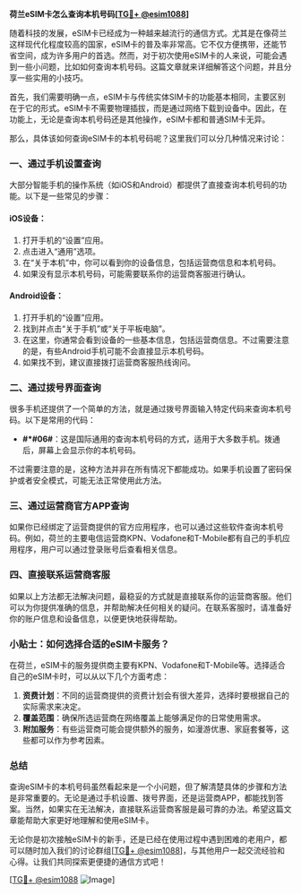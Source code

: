 **荷兰eSIM卡怎么查询本机号码[[TG💪+ @esim1088](https://t.me/s/esim1088)]**

随着科技的发展，eSIM卡已经成为一种越来越流行的通信方式。尤其是在像荷兰这样现代化程度较高的国家，eSIM卡的普及率非常高。它不仅方便携带，还能节省空间，成为许多用户的首选。然而，对于初次使用eSIM卡的人来说，可能会遇到一些小问题，比如如何查询本机号码。这篇文章就来详细解答这个问题，并且分享一些实用的小技巧。

首先，我们需要明确一点，eSIM卡与传统实体SIM卡的功能基本相同，主要区别在于它的形式。eSIM卡不需要物理插拔，而是通过网络下载到设备中。因此，在功能上，无论是查询本机号码还是其他操作，eSIM卡都和普通SIM卡无异。

那么，具体该如何查询eSIM卡的本机号码呢？这里我们可以分几种情况来讨论：

### 一、通过手机设置查询

大部分智能手机的操作系统（如iOS和Android）都提供了直接查询本机号码的功能。以下是一些常见的步骤：

#### iOS设备：
1. 打开手机的“设置”应用。
2. 点击进入“通用”选项。
3. 在“关于本机”中，你可以看到你的设备信息，包括运营商信息和本机号码。
4. 如果没有显示本机号码，可能需要联系你的运营商客服进行确认。

#### Android设备：
1. 打开手机的“设置”应用。
2. 找到并点击“关于手机”或“关于平板电脑”。
3. 在这里，你通常会看到设备的一些基本信息，包括运营商信息。不过需要注意的是，有些Android手机可能不会直接显示本机号码。
4. 如果找不到，建议直接拨打运营商客服热线询问。

### 二、通过拨号界面查询

很多手机还提供了一个简单的方法，就是通过拨号界面输入特定代码来查询本机号码。以下是常用的代码：

- **#*#06#**：这是国际通用的查询本机号码的方式，适用于大多数手机。拨通后，屏幕上会显示你的本机号码。

不过需要注意的是，这种方法并非在所有情况下都能成功。如果手机设置了密码保护或者安全模式，可能无法正常使用此方法。

### 三、通过运营商官方APP查询

如果你已经绑定了运营商提供的官方应用程序，也可以通过这些软件查询本机号码。例如，荷兰的主要电信运营商KPN、Vodafone和T-Mobile都有自己的手机应用程序，用户可以通过登录账号后查看相关信息。

### 四、直接联系运营商客服

如果以上方法都无法解决问题，最稳妥的方式就是直接联系你的运营商客服。他们可以为你提供准确的信息，并帮助解决任何相关的疑问。在联系客服时，请准备好你的账户信息和设备信息，以便更快地获得帮助。

### 小贴士：如何选择合适的eSIM卡服务？

在荷兰，eSIM卡的服务提供商主要有KPN、Vodafone和T-Mobile等。选择适合自己的eSIM卡时，可以从以下几个方面考虑：

1. **资费计划**：不同的运营商提供的资费计划会有很大差异，选择时要根据自己的实际需求来决定。
2. **覆盖范围**：确保所选运营商在网络覆盖上能够满足你的日常使用需求。
3. **附加服务**：有些运营商可能会提供额外的服务，如漫游优惠、家庭套餐等，这些都可以作为参考因素。

### 总结

查询eSIM卡的本机号码虽然看起来是一个小问题，但了解清楚具体的步骤和方法是非常重要的。无论是通过手机设置、拨号界面，还是运营商APP，都能找到答案。当然，如果实在无法解决，直接联系运营商客服是最可靠的办法。希望这篇文章能帮助大家更好地理解和使用eSIM卡。

无论你是初次接触eSIM卡的新手，还是已经在使用过程中遇到困难的老用户，都可以随时加入我们的讨论群组[[TG💪+ @esim1088](https://t.me/s/esim1088)]，与其他用户一起交流经验和心得。让我们共同探索更便捷的通信方式吧！

[[TG💪+ @esim1088](https://t.me/s/esim1088) ![Image](https://i.postimg.cc/4NQfJmqS/Snipaste-2025-05-13-00-14-12.png)]